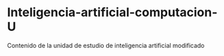 # Inteligencia-artificial-computacion-U
Contenido de la unidad de estudio de inteligencia artificial modificado
